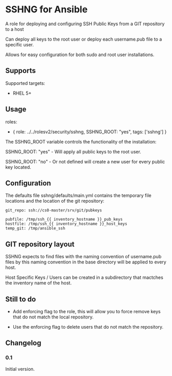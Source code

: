 SSHNG for Ansible
=================

A role for deploying and configuring SSH Public Keys from a GIT repository to a host

Can deploy all keys to the root user or deploy each username.pub file to a specific user.

Allows for easy configuration for both sudo and root user installations.


Supports
--------

Supported targets:

- RHEL 5+


Usage
-----

roles:
  -  { role: ../../rolesv2/security/sshng, SSHNG_ROOT: "yes", tags: ['sshng'] }

The SSHNG_ROOT variable controls the functionality of the installation:

SSHNG_ROOT: "yes" - Will apply all public keys to the root user.

SSHNG_ROOT: "no"  - Or not defined will create a new user for every public key located.

Configuration
-----

The defaults file sshng/defaults/main.yml contains the temporary file locations and the location of the git repository:

	git_repo: ssh://cs0-master/srv/git/pubkeys

	pubfile: /tmp/ssh_{{ inventory_hostname }}_pub_keys
	hostfile: /tmp/ssh_{{ inventory_hostname }}_host_keys
	temp_git: /tmp/ansible_ssh

GIT repository layout
-----

SSHNG expects to find files with the naming convention of username.pub files by this naming convention in the base directory will be applied to every host. 

Host Specific Keys / Users can be created in a subdirectory that mactches the inventory name of the host.


Still to do
-----------

- Add enforcing flag to the role, this will allow you to force remove keys that do not match the local repository.

- Use the enforcing flag to delete users that do not match the repository.


Changelog
---------

### 0.1

Initial version.
